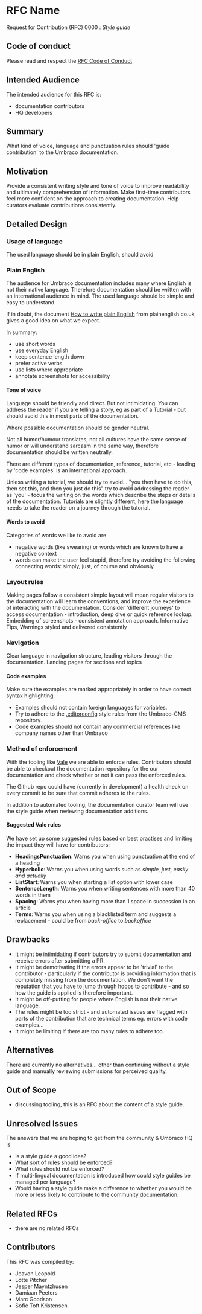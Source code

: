 # RFC Name

Request for Contribution (RFC) 0000 : _Style guide_

## Code of conduct

Please read and respect the [RFC Code of Conduct](https://github.com/umbraco/rfcs/blob/master/CODE_OF_CONDUCT.md)

## Intended Audience

The intended audience for this RFC is: 

* documentation contributors
* HQ developers

## Summary

What kind of voice, language and punctuation rules should 'guide contribution' to the Umbraco documentation.

## Motivation

Provide a consistent writing style and tone of voice to improve readability and ultimately comprehension of information.
Make first-time contributors feel more confident on the approach to creating documentation.
Help curators evaluate contributions consistently.

## Detailed Design

### Usage of language

The used language should be in plain English, should avoid 

### Plain English

The audience for Umbraco documentation includes many where English is not their native language. Therefore documentation should be written with an international audience in mind. The used language should be simple and easy to understand. 

If in doubt, the document [How to write plain English](http://www.plainenglish.co.uk/files/howto.pdf) from plainenglish.co.uk, gives a good idea on what we expect. 

In summary: 

* use short words
* use everyday English
* keep sentence length down
* prefer active verbs
* use lists where appropriate
* annotate screenshots for accessibility

#### Tone of voice

Language should be friendly and direct. But not intimidating.
You can address the reader if you are telling a story, eg as part of a Tutorial - but should avoid this in most parts of the documentation.

Where possible documentation should be gender neutral.

Not all humor/humour translates, not all cultures have the same sense of humor or will understand sarcasm in the same way, therefore documentation should be written neutrally.  

There are different types of documentation, reference, tutorial, etc - leading by 'code examples' is an international approach.

Unless writing a tutorial, we should try to avoid... "you then have to do this, then set this, and then you just do this" try to avoid addressing the reader as 'you' - focus the writing on the words which describe the steps or details of the documentation.
Tutorials are slightly different, here the language needs to take the reader on a journey through the tutorial.

#### Words to avoid

Categories of words we like to avoid are 

* negative words (like swearing) or words which are known to have a negative context
* words can make the user feel stupid, therefore try avoiding the following connecting words: simply, just, of course and obviously. 

### Layout rules

Making pages follow a consistent simple layout will mean regular visitors to the documentation will learn the conventions, and improve the experience of interacting with the documentation.
Consider 'different journeys' to access documentation - introduction, deep dive or quick reference lookup.
Embedding of screenshots - consistent annotation approach.
Informative Tips, Warnings styled and delivered consistently

### Navigation

Clear language in navigation structure, leading visitors through the documentation.
Landing pages for sections and topics

#### Code examples

Make sure the examples are marked appropriately in order to have correct syntax highlighting.

* Examples should not contain foreign languages for variables.
* Try to adhere to the [.editorconfig](https://github.com/umbraco/Umbraco-CMS/blob/v8/dev/.editorconfig) style rules from the Umbraco-CMS repository.
* Code examples should not contain any commercial references like company names other than Umbraco

### Method of enforcement 

With the tooling like [Vale](https://errata-ai.github.io/vale/) we are able to enforce rules. Contributors should be able to checkout the documentation repository for the our documentation and check whether or not it can pass the enforced rules.

The Github repo could have (currently in development) a health check on every commit to be sure that commit adheres to the rules.

In addition to automated tooling, the documentation curator team will use the style guide when reviewing documentation additions.

#### Suggested Vale rules

We have set up some suggested rules based on best practises and limiting the impact they will have for contributors:

- **HeadingsPunctuation**: Warns you when using punctuation at the end of a heading
- **Hyperbolic**: Warns you when using words such as _simple, just, easily and actually_
- **ListStart**: Warns you when starting a list option with lower case
- **SentenceLength**: Warns you when writing sentences with more than 40 words in them
- **Spacing**: Warns you when having more than 1 space in succession in an article
- **Terms**: Warns you when using a blacklisted term and suggests a replacement - could be from _back-office_ to _backoffice_

## Drawbacks

* It might be intimidating if contributors try to submit documentation and receive errors after submitting a PR.
* It might be demotivating if the errors appear to be 'trivial' to the contributor - particularly if the contributor is providing information that is completely missing from the documentation. We don't want the reputation that you have to jump through hoops to contribute - and so how the guide is applied is therefore important.
* It might be off-putting for people where English is not their native language.
* The rules might be too strict - and automated issues are flagged with parts of the contribution that are technical terms eg. errors with code examples...
* It might be limiting if there are too many rules to adhere too.

## Alternatives

There are currently no alternatives... other than continuing without a style guide and manually reviewing submissions for perceived quality.

## Out of Scope

* discussing tooling, this is an RFC about the content of a style guide.

## Unresolved Issues

The answers that we are hoping to get from the community & Umbraco HQ is:

* Is a style guide a good idea?
* What sort of rules should be enforced?
* What rules should not be enforced?
* If multi-lingual documentation is introduced how could style guides be managed per language?
* Would having a style guide make a difference to whether you would be more or less likely to contribute to the community documentation.

## Related RFCs 

* there are no related RFCs

## Contributors

This RFC was compiled by:

* Jeavon Leopold
* Lotte Pitcher
* Jesper Mayntzhusen
* Damiaan Peeters
* Marc Goodson
* Sofie Toft Kristensen
